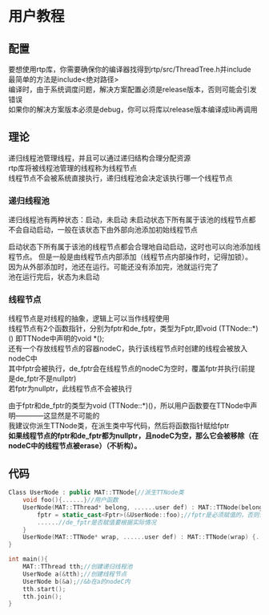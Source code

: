 # 用户教程
## 配置
要想使用rtp库，你需要确保你的编译器找得到rtp/src/ThreadTree.h并include  
最简单的方法是include<绝对路径>  
编译时，由于系统调度问题，解决方案配置必须是release版本，否则可能会引发错误  
如果你的解决方案版本必须是debug，你可以将库以release版本编译成lib再调用  
  
## 理论  
递归线程池管理线程，并且可以通过递归结构合理分配资源  
rtp库将被线程池管理的线程称为线程节点  
线程节点不会被系统直接执行，递归线程池会决定该执行哪一个线程节点  
  
### 递归线程池
递归线程池有两种状态：启动，未启动
未启动状态下所有属于该池的线程节点都不会自动启动，一般在该状态下由外部向池添加初始线程节点  
  
启动状态下所有属于该池的线程节点都会合理地自动启动，这时也可以向池添加线程节点。
但是一般是由线程节点内部添加（线程节点内部操作时，记得加锁）。
因为从外部添加时，池还在运行。可能还没有添加完，池就运行完了  
池在运行完后，状态为未启动  
  
### 线程节点
线程节点是对线程的抽象，逻辑上可以当作线程使用  
线程节点有2个函数指针，分别为fptr和de_fptr，类型为Fptr,即void (TTNode::\*)() 即TTNode中声明的void \*();  
还有一个存放线程节点的容器nodeC，执行该线程节点时创建的线程会被放入nodeC中  
其中fptr会被执行，de_fptr会在线程节点的nodeC为空时，覆盖fptr并执行(前提是de_fptr不是nullptr)  
若fptr为nullptr，此线程节点不会被执行  
  
由于fptr和de_fptr的类型为void (TTNode::\*)()，所以用户函数要在TTNode中声明————这显然是不可能的  
我建议你派生TTNode类，在派生类中写代码，然后将函数指针赋给fptr  
**如果线程节点的fptr和de_fptr都为nullptr，且nodeC为空，那么它会被移除（在nodeC中的线程节点被erase）（不析构）。**
  
## 代码   
```c++
Class UserNode : public MAT::TTNode{//派生TTNode类
	void foo(){......}//用户函数
	UserNode(MAT::TThread* belong, ......user def) : MAT::TTNode(belong) {
		fptr = static_cast<Fptr>(&UserNode::foo);//fptr是必须赋值的，否则该线程节点没什么意义
		......//de_fptr是否赋值要根据实际情况
	}
	UserNode(MAT::TTNode* wrap, ......user def) : MAT::TTNode(wrap) {......}
}

int main(){
	MAT::TThread tth;//创建递归线程池
	UserNode a(&tth);//创建线程节点
	UserNode b(&a);//&b在a的nodeC内
	tth.start();
	tth.join();
}
```


